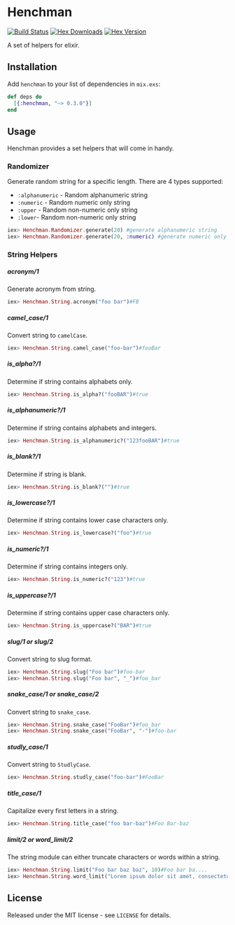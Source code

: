 # Henchman

[![Build Status](https://travis-ci.org/elepunk/henchman.svg?branch=master)](https://travis-ci.org/elepunk/henchman)
[![Hex Downloads](https://img.shields.io/hexpm/dt/henchman.svg)](https://hex.pm/packages/henchman)
[![Hex Version](https://img.shields.io/hexpm/v/henchman.svg)](https://hex.pm/packages/henchman)

A set of helpers for elixir.

## Installation

Add `henchman` to your list of dependencies in `mix.exs`:

```elixir
def deps do
  [{:henchman, "~> 0.3.0"}]
end
```

## Usage

Henchman provides a set helpers that will come in handy.

### Randomizer

Generate random string for a specific length. There are 4 types supported:
* ```:alphanumeric``` - Random alphanumeric string
* ```:numeric``` - Random numeric only string
* ```:upper``` - Random non-numeric only string
* ```:lower```- Random non-numeric only string

```elixir
iex> Henchman.Randomizer.generate(20) #generate alphanumeric string
iex> Henchman.Randomizer.generate(20, :numeric) #generate numeric only string
```

### String Helpers

##### acronym/1

Generate acronym from string.

```elixir
iex> Henchman.String.acronym("foo bar")#FB
```

##### camel_case/1

Convert string to ```camelCase```.

```elixir
iex> Henchman.String.camel_case("foo-bar")#fooBar
```

##### is_alpha?/1

Determine if string contains alphabets only.

```elixir
iex> Henchman.String.is_alpha?("fooBAR")#true
```

##### is_alphanumeric?/1

Determine if string contains alphabets and integers.

```elixir
iex> Henchman.String.is_alphanumeric?("123fooBAR")#true
```

##### is_blank?/1

Determine if string is blank.

```elixir
iex> Henchman.String.is_blank?("")#true
```

##### is_lowercase?/1

Determine if string contains lower case characters only.

```elixir
iex> Henchman.String.is_lowercase?("foo")#true
```

##### is_numeric?/1

Determine if string contains integers only.

```elixir
iex> Henchman.String.is_numeric?("123")#true
```

##### is_uppercase?/1

Determine if string contains upper case characters only.

```elixir
iex> Henchman.String.is_uppercase?("BAR")#true
```

##### slug/1 or slug/2

Convert string to slug format.

```elixir
iex> Henchman.String.slug("Foo bar")#foo-bar
iex> Henchman.String.slug("Foo bar", "_")#foo_bar
```

##### snake_case/1 or snake_case/2

Convert string to ```snake_case```.

```elixir
iex> Henchman.String.snake_case("FooBar")#foo_bar
iex> Henchman.String.snake_case("FooBar", "-")#foo-bar
```

##### studly_case/1

Convert string to ```StudlyCase```.

```elixir
iex> Henchman.String.studly_case("foo-bar")#FooBar
```

##### title_case/1

Capitalize every first letters in a string.

```elixir
iex> Henchman.String.title_case("foo bar-baz")#Foo Bar-baz
```

##### limit/2 or word_limit/2

The string module can either truncate characters or words within a string.

```elixir
iex> Henchman.String.limit("Foo bar baz baz", 10)#Foo bar ba....
iex> Henchman.String.word_limit("Lorem ipsum dolor sit amet, consectetur adipiscing elit, sed do eiusmod tempor incididunt ut labore et dolore magna aliqua.", 7)#Lorem ipsum dolor sit amet, consectetur adipiscing...
```

## License

Released under the MIT license - see ```LICENSE``` for details.
